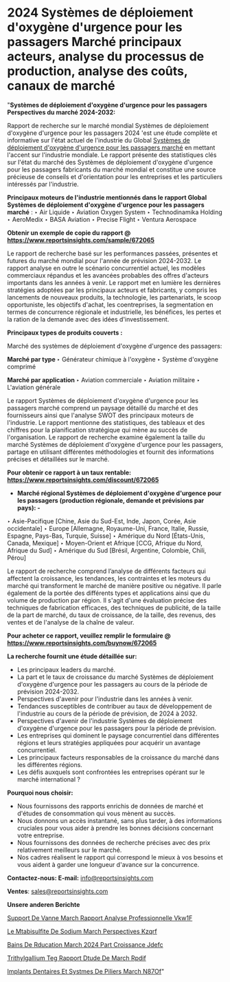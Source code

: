 # 2024 Systèmes de déploiement d'oxygène d'urgence pour les passagers Marché principaux acteurs, analyse du processus de production, analyse des coûts, canaux de marché

"<strong>Systèmes de déploiement d'oxygène d'urgence pour les passagers Perspectives du marché 2024-2032:</strong>

Rapport de recherche sur le marché mondial Systèmes de déploiement d'oxygène d'urgence pour les passagers 2024 'est une étude complète et informative sur l'état actuel de l'industrie du Global <a href=https://www.reportsinsights.com/sample/672065>Systèmes de déploiement d'oxygène d'urgence pour les passagers marché</a> en mettant l'accent sur l'industrie mondiale. Le rapport présente des statistiques clés sur l'état du marché des Systèmes de déploiement d'oxygène d'urgence pour les passagers fabricants du marché mondial et constitue une source précieuse de conseils et d'orientation pour les entreprises et les particuliers intéressés par l'industrie.

<strong>Principaux moteurs de l'industrie mentionnés dans le rapport Global Systèmes de déploiement d'oxygène d'urgence pour les passagers marché</strong> :
‣ Air Liquide
‣ Aviation Oxygen System
‣ Technodinamika Holding
‣ AeroMedix
‣ BASA Aviation
‣ Precise Flight
‣ Ventura Aerospace

<strong>Obtenir un exemple de copie du rapport @ <a href=https://www.reportsinsights.com/sample/672065>https://www.reportsinsights.com/sample/672065</a></strong>

Le rapport de recherche basé sur les performances passées, présentes et futures du marché mondial pour l'année de prévision 2024-2032. Le rapport analyse en outre le scénario concurrentiel actuel, les modèles commerciaux répandus et les avancées probables des offres d'acteurs importants dans les années à venir. Le rapport met en lumière les dernières stratégies adoptées par les principaux acteurs et fabricants, y compris les lancements de nouveaux produits, la technologie, les partenariats, le scoop opportuniste, les objectifs d'achat, les coentreprises, la segmentation en termes de concurrence régionale et industrielle, les bénéfices, les pertes et la ration de la demande avec des idées d'investissement.

<strong>Principaux types de produits couverts :</strong>

Marché des systèmes de déploiement d'oxygène d'urgence des passagers:

<strong>Marché par type </strong>
‣ Générateur chimique à l'oxygène
‣ Système d'oxygène comprimé

<strong>Marché par application </strong>
‣ Aviation commerciale
‣ Aviation militaire
‣ L'aviation générale

Le rapport Systèmes de déploiement d'oxygène d'urgence pour les passagers marché comprend un paysage détaillé du marché et des fournisseurs ainsi que l'analyse SWOT des principaux moteurs de l'industrie. Le rapport mentionne des statistiques, des tableaux et des chiffres pour la planification stratégique qui mène au succès de l'organisation. Le rapport de recherche examine également la taille du marché Systèmes de déploiement d'oxygène d'urgence pour les passagers, partage en utilisant différentes méthodologies et fournit des informations précises et détaillées sur le marché.

<strong>Pour obtenir ce rapport à un taux rentable: <a href=https://www.reportsinsights.com/discount/672065>https://www.reportsinsights.com/discount/672065</a></strong>
<ul>
  <li><strong>Marché régional Systèmes de déploiement d'oxygène d'urgence pour les passagers (production régionale, demande et prévisions par pays): -</strong></li>
</ul>
‣ Asie-Pacifique [Chine, Asie du Sud-Est, Inde, Japon, Corée, Asie occidentale]
‣ Europe [Allemagne, Royaume-Uni, France, Italie, Russie, Espagne, Pays-Bas, Turquie, Suisse]
‣ Amérique du Nord [États-Unis, Canada, Mexique]
‣ Moyen-Orient et Afrique [CCG, Afrique du Nord, Afrique du Sud]
‣ Amérique du Sud [Brésil, Argentine, Colombie, Chili, Pérou]

Le rapport de recherche comprend l’analyse de différents facteurs qui affectent la croissance, les tendances, les contraintes et les moteurs du marché qui transforment le marché de manière positive ou négative. Il parle également de la portée des différents types et applications ainsi que du volume de production par région. Il s'agit d'une évaluation précise des techniques de fabrication efficaces, des techniques de publicité, de la taille de la part de marché, du taux de croissance, de la taille, des revenus, des ventes et de l'analyse de la chaîne de valeur.

<strong>Pour acheter ce rapport, veuillez remplir le formulaire @   <a href=https://www.reportsinsights.com/buynow/672065>https://www.reportsinsights.com/buynow/672065</a></strong>

<strong>La recherche fournit une étude détaillée sur:</strong>
<ul>
  <li>Les principaux leaders du marché.</li>
  <li>La part et le taux de croissance du marché Systèmes de déploiement d'oxygène d'urgence pour les passagers au cours de la période de prévision 2024-2032.</li>
  <li>Perspectives d'avenir pour l'industrie dans les années à venir.</li>
  <li>Tendances susceptibles de contribuer au taux de développement de l'industrie au cours de la période de prévision, de 2024 à 2032.</li>
  <li>Perspectives d'avenir de l'industrie Systèmes de déploiement d'oxygène d'urgence pour les passagers pour la période de prévision.</li>
  <li>Les entreprises qui dominent le paysage concurrentiel dans différentes régions et leurs stratégies appliquées pour acquérir un avantage concurrentiel.</li>
  <li>Les principaux facteurs responsables de la croissance du marché dans les différentes régions.</li>
  <li>Les défis auxquels sont confrontées les entreprises opérant sur le marché international ?</li>
</ul>
<strong>Pourquoi nous choisir:</strong>
<ul>
  <li>Nous fournissons des rapports enrichis de données de marché et d'études de consommation qui vous mènent au succès.</li>
  <li>Nous donnons un accès instantané, sans plus tarder, à des informations cruciales pour vous aider à prendre les bonnes décisions concernant votre entreprise.</li>
  <li>Nous fournissons des données de recherche précises avec des prix relativement meilleurs sur le marché.</li>
  <li>Nos cadres réalisent le rapport qui correspond le mieux à vos besoins et vous aident à garder une longueur d'avance sur la concurrence.</li>
</ul>
<strong>Contactez-nous:
</strong><strong>E-mail:</strong> <a href=mailto:info@reportsinsights.com>info@reportsinsights.com</a>

<strong>Ventes</strong>: <a href=mailto:sales@reportsinsights.com>sales@reportsinsights.com</a>

<strong>Unsere anderen Berichte</strong>

<a href=https://www.linkedin.com/pulse/support-de-vanne-march%C3%A9-rapport-analyse-professionnelle-vkw1f/>Support De Vanne March Rapport Analyse Professionnelle Vkw1F</a>

<a href=https://www.linkedin.com/pulse/le-m%C3%A9tabisulfite-de-sodium-march%C3%A9-perspectives-kzqrf/>Le Mtabisulfite De Sodium March Perspectives Kzqrf</a>

<a href=https://www.linkedin.com/pulse/bains-de-r%C3%A9%C3%A9ducation-march%C3%A9-2024-part-croissance-jdefc/>Bains De Rducation March 2024 Part Croissance Jdefc</a>

<a href=https://www.linkedin.com/pulse/tri%C3%A9thylgallium-teg-rapport-d%C3%A9tude-de-march%C3%A9-rpdif/>Trithylgallium Teg Rapport Dtude De March Rpdif</a>

<a href=https://www.linkedin.com/pulse/implants-dentaires-et-syst%C3%A8mes-de-piliers-march%C3%A9-n87of/>Implants Dentaires Et Systmes De Piliers March N87Of</a>"
